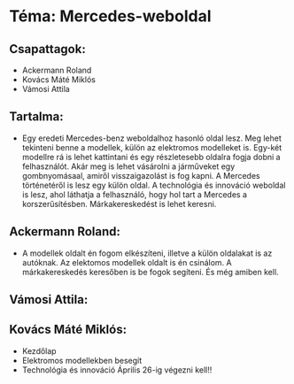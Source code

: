 # Téma: Mercedes-weboldal
## Csapattagok: 
- Ackermann Roland
- Kovács Máté Miklós
- Vámosi Attila

## Tartalma:
- Egy eredeti Mercedes-benz weboldalhoz hasonló oldal lesz. Meg lehet tekinteni benne a modellek, külön az elektromos modelleket is. Egy-két modellre rá is lehet kattintani és egy részletesebb oldalra fogja dobni a felhasználót. Akár meg is lehet vásárolni a járműveket egy gombnyomásaal, amiről visszaigazolást is fog kapni. A Mercedes történetéről is lesz egy külön oldal. A technológia és innováció weboldal is lesz, ahol láthatja a felhasználó, hogy hol tart a Mercedes a korszerűsítésben. Márkakereskedést is lehet keresni.

## Ackermann Roland:
- A modellek oldalt én fogom elkészíteni, illetve a külön oldalakat is az autóknak. Az elektomos modellek oldalt is én csinálom. A márkakereskedés keresőben is be fogok segíteni. És még amiben kell. 

## Vámosi Attila:


## Kovács Máté Miklós:
- Kezdőlap
- Elektromos modellekben besegít
- Technológia és innováció
Április 26-ig végezni kell!!
